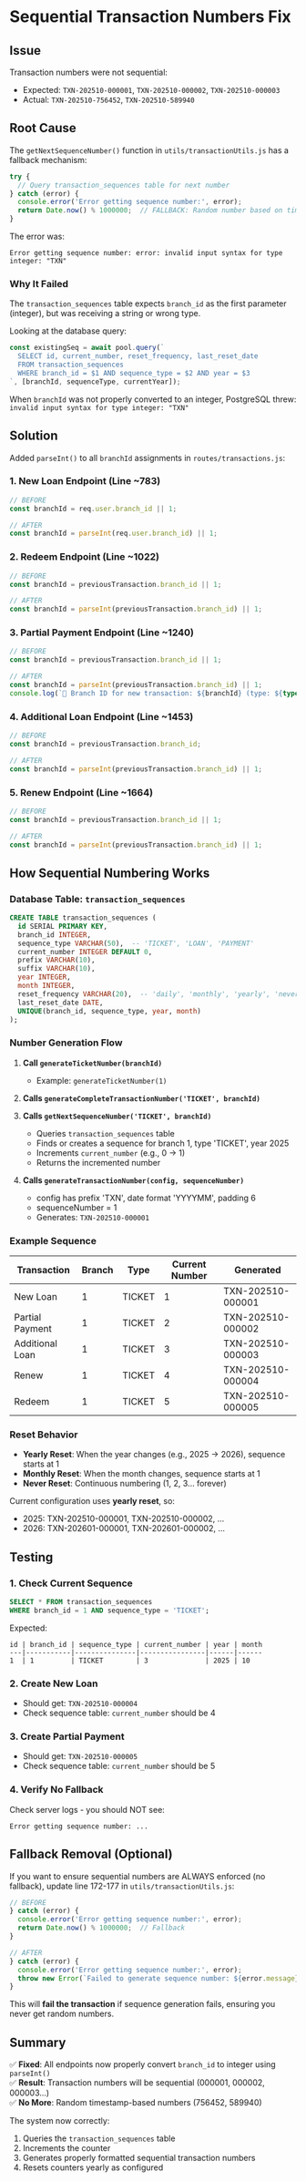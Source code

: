 # Sequential Transaction Numbers Fix

## Issue

Transaction numbers were not sequential:
- Expected: `TXN-202510-000001`, `TXN-202510-000002`, `TXN-202510-000003`
- Actual: `TXN-202510-756452`, `TXN-202510-589940`

## Root Cause

The `getNextSequenceNumber()` function in `utils/transactionUtils.js` has a fallback mechanism:

```javascript
try {
  // Query transaction_sequences table for next number
} catch (error) {
  console.error('Error getting sequence number:', error);
  return Date.now() % 1000000;  // FALLBACK: Random number based on timestamp
}
```

The error was:
```
Error getting sequence number: error: invalid input syntax for type integer: "TXN"
```

### Why It Failed

The `transaction_sequences` table expects `branch_id` as the first parameter (integer), but was receiving a string or wrong type. 

Looking at the database query:
```javascript
const existingSeq = await pool.query(`
  SELECT id, current_number, reset_frequency, last_reset_date 
  FROM transaction_sequences 
  WHERE branch_id = $1 AND sequence_type = $2 AND year = $3
`, [branchId, sequenceType, currentYear]);
```

When `branchId` was not properly converted to an integer, PostgreSQL threw:
`invalid input syntax for type integer: "TXN"`

## Solution

Added `parseInt()` to all `branchId` assignments in `routes/transactions.js`:

### 1. New Loan Endpoint (Line ~783)
```javascript
// BEFORE
const branchId = req.user.branch_id || 1;

// AFTER
const branchId = parseInt(req.user.branch_id) || 1;
```

### 2. Redeem Endpoint (Line ~1022)
```javascript
// BEFORE
const branchId = previousTransaction.branch_id || 1;

// AFTER
const branchId = parseInt(previousTransaction.branch_id) || 1;
```

### 3. Partial Payment Endpoint (Line ~1240)
```javascript
// BEFORE
const branchId = previousTransaction.branch_id || 1;

// AFTER  
const branchId = parseInt(previousTransaction.branch_id) || 1;
console.log(`🏢 Branch ID for new transaction: ${branchId} (type: ${typeof branchId})`);
```

### 4. Additional Loan Endpoint (Line ~1453)
```javascript
// BEFORE
const branchId = previousTransaction.branch_id;

// AFTER
const branchId = parseInt(previousTransaction.branch_id) || 1;
```

### 5. Renew Endpoint (Line ~1664)
```javascript
// BEFORE
const branchId = previousTransaction.branch_id || 1;

// AFTER
const branchId = parseInt(previousTransaction.branch_id) || 1;
```

## How Sequential Numbering Works

### Database Table: `transaction_sequences`
```sql
CREATE TABLE transaction_sequences (
  id SERIAL PRIMARY KEY,
  branch_id INTEGER,
  sequence_type VARCHAR(50),  -- 'TICKET', 'LOAN', 'PAYMENT'
  current_number INTEGER DEFAULT 0,
  prefix VARCHAR(10),
  suffix VARCHAR(10),
  year INTEGER,
  month INTEGER,
  reset_frequency VARCHAR(20),  -- 'daily', 'monthly', 'yearly', 'never'
  last_reset_date DATE,
  UNIQUE(branch_id, sequence_type, year, month)
);
```

### Number Generation Flow

1. **Call `generateTicketNumber(branchId)`**
   - Example: `generateTicketNumber(1)`

2. **Calls `generateCompleteTransactionNumber('TICKET', branchId)`**

3. **Calls `getNextSequenceNumber('TICKET', branchId)`**
   - Queries `transaction_sequences` table
   - Finds or creates a sequence for branch 1, type 'TICKET', year 2025
   - Increments `current_number` (e.g., 0 → 1)
   - Returns the incremented number

4. **Calls `generateTransactionNumber(config, sequenceNumber)`**
   - config has prefix 'TXN', date format 'YYYYMM', padding 6
   - sequenceNumber = 1
   - Generates: `TXN-202510-000001`

### Example Sequence

| Transaction | Branch | Type | Current Number | Generated |
|-------------|--------|------|----------------|-----------|
| New Loan | 1 | TICKET | 1 | TXN-202510-000001 |
| Partial Payment | 1 | TICKET | 2 | TXN-202510-000002 |
| Additional Loan | 1 | TICKET | 3 | TXN-202510-000003 |
| Renew | 1 | TICKET | 4 | TXN-202510-000004 |
| Redeem | 1 | TICKET | 5 | TXN-202510-000005 |

### Reset Behavior

- **Yearly Reset**: When the year changes (e.g., 2025 → 2026), sequence starts at 1
- **Monthly Reset**: When the month changes, sequence starts at 1
- **Never Reset**: Continuous numbering (1, 2, 3... forever)

Current configuration uses **yearly reset**, so:
- 2025: TXN-202510-000001, TXN-202510-000002, ...
- 2026: TXN-202601-000001, TXN-202601-000002, ...

## Testing

### 1. Check Current Sequence
```sql
SELECT * FROM transaction_sequences 
WHERE branch_id = 1 AND sequence_type = 'TICKET';
```

Expected:
```
id | branch_id | sequence_type | current_number | year | month
---|-----------|---------------|----------------|------|------
1  | 1         | TICKET        | 3              | 2025 | 10
```

### 2. Create New Loan
- Should get: `TXN-202510-000004`
- Check sequence table: `current_number` should be 4

### 3. Create Partial Payment
- Should get: `TXN-202510-000005`
- Check sequence table: `current_number` should be 5

### 4. Verify No Fallback
Check server logs - you should NOT see:
```
Error getting sequence number: ...
```

## Fallback Removal (Optional)

If you want to ensure sequential numbers are ALWAYS enforced (no fallback), update line 172-177 in `utils/transactionUtils.js`:

```javascript
// BEFORE
} catch (error) {
  console.error('Error getting sequence number:', error);
  return Date.now() % 1000000;  // Fallback
}

// AFTER
} catch (error) {
  console.error('Error getting sequence number:', error);
  throw new Error(`Failed to generate sequence number: ${error.message}`);
}
```

This will **fail the transaction** if sequence generation fails, ensuring you never get random numbers.

## Summary

✅ **Fixed**: All endpoints now properly convert `branch_id` to integer using `parseInt()`  
✅ **Result**: Transaction numbers will be sequential (000001, 000002, 000003...)  
✅ **No More**: Random timestamp-based numbers (756452, 589940)  

The system now correctly:
1. Queries the `transaction_sequences` table
2. Increments the counter
3. Generates properly formatted sequential transaction numbers
4. Resets counters yearly as configured
